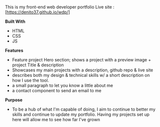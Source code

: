 This is my front-end web developer portfolio
Live site : [https://denito37.github.io/wdp/]

**Built With**
- HTML
- CSS
- JS

**Features**
- Feature project Hero section; shows a project with a preview image + project Title & description
- Showcases my main projects with a description, github repo & live site
- describes both my design & technical skills w/ a short description on how I use the tool.
- a small paragraph to let you know a little about me
- a contact component to send an email to me

**Purpose**
- To be a hub of what I'm capable of doing, I aim to continue to better my skills 
and continue to update my portfolio. Having my projects set up here will allow me 
to see how far I've grown
